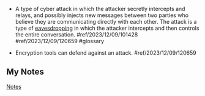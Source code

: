 - A type of cyber attack in which the attacker secretly intercepts and relays, and possibly injects new messages between two parties who believe they are communicating directly with each other. The attack is a type of [eavesdropping](eavesdropping.md) in which the attacker intercepts and then controls the entire conversation. #ref/2023/12/09/101428 #ref/2023/12/09/120659 #glossary

- Encryption tools can defend against an attack. #ref/2023/12/09/120659
## My Notes
[Notes](mynotes/man-in-the-middle-notes.md)
